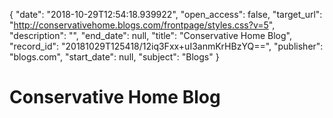 {
  "date": "2018-10-29T12:54:18.939922", 
  "open_access": false, 
  "target_url": "http://conservativehome.blogs.com/frontpage/styles.css?v=5", 
  "description": "", 
  "end_date": null, 
  "title": "Conservative Home Blog", 
  "record_id": "20181029T125418/12iq3Fxx+uI3anmKrHBzYQ==", 
  "publisher": "blogs.com", 
  "start_date": null, 
  "subject": "Blogs"
}

# Conservative Home Blog

